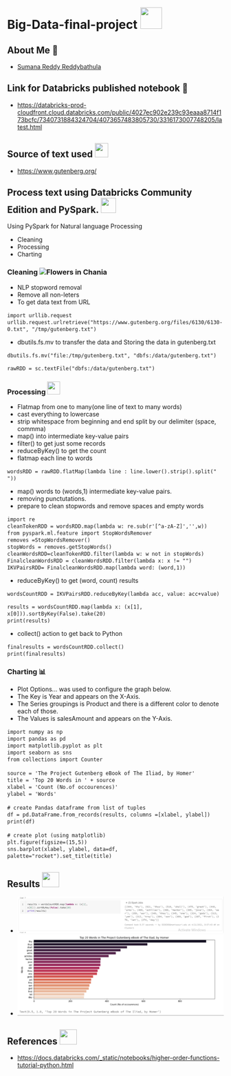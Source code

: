 # Big-Data-final-project <img src="https://encrypted-tbn0.gstatic.com/images?q=tbn:ANd9GcQaiPFuUvu60QKdB4N9UC2WFI2Jeq8tT2w0Pw&usqp=CAU" width="50" height="50">

## About Me :woman:
- [Sumana Reddy Reddybathula](https://github.com/sumana-reddy)

## Link for Databricks published notebook :notebook:
- https://databricks-prod-cloudfront.cloud.databricks.com/public/4027ec902e239c93eaaa8714f173bcfc/7340731884324704/4073657483805730/3316173007748205/latest.html

## Source of text used <img src="https://encrypted-tbn0.gstatic.com/images?q=tbn:ANd9GcRvqhBisSZIPP_GydSPJD3gr0kkCepL5_VqsA&usqp=CAU" width="31" height="33">
- https://www.gutenberg.org/

## Process text using Databricks Community Edition and PySpark. <img src="https://encrypted-tbn0.gstatic.com/images?q=tbn:ANd9GcTtD2Xv4Qb0PkUR-537V3BeKE9mHD0asahldoiHB17UECjLVI7V-jYpIUHqWtWxMdtoEn8&usqp=CAU" width="35" height="35">

Using PySpark for Natural language Processing
* Cleaning
* Processing
* Charting

### Cleaning <img src="https://lh3.googleusercontent.com/proxy/nTAD3l0H9XudvAgSZsOCYhcXapp8pKBpTZBbVHTOl6KsTxLiwxa9X5CgOBU7XyTsCY6U6iL-tvI1L0rE3s19xk3vH7HS-3elNL9XvohYoeynfCmjZkz-DlftjBK0LWFhJNfw3EP8GXaXDzOOmlRxTrDL" alt="Flowers in Chania" width="28" height="28">
   * NLP stopword removal
   * Remove all non-leters
   * To get data text from URL
```
import urllib.request
urllib.request.urlretrieve("https://www.gutenberg.org/files/6130/6130-0.txt", "/tmp/gutenberg.txt")

```
   * dbutils.fs.mv to transfer the data and Storing the data in gutenberg.txt

```
dbutils.fs.mv("file:/tmp/gutenberg.txt", "dbfs:/data/gutenberg.txt")

```
```
rawRDD = sc.textFile("dbfs:/data/gutenberg.txt")

```
### Processing <img src="https://d2gg9evh47fn9z.cloudfront.net/800px_COLOURBOX17349311.jpg" width="30" height="30">

   * Flatmap from one to many(one line of text to many words)
   * cast everything to lowercase
   * strip whitespace from beginning and end split by our delimiter (space, commma)
   * map() into intermediate key-value pairs
   * filter() to get just some records
   * reduceByKey() to get the count
   * flatmap each line to words
```
wordsRDD = rawRDD.flatMap(lambda line : line.lower().strip().split(" "))

```
   * map() words to (words,1) intermediate key-value pairs.
   * removing punctutations.
   * prepare to clean stopwords and remove spaces and empty words

```
import re
cleanTokenRDD = wordsRDD.map(lambda w: re.sub(r'[^a-zA-Z]','',w))
from pyspark.ml.feature import StopWordsRemover
removes =StopWordsRemover()
stopWords = removes.getStopWords()
cleanWordsRDD=cleanTokenRDD.filter(lambda w: w not in stopWords)
FinalcleanWordsRDD = cleanWordsRDD.filter(lambda x: x != "")
IKVPairsRDD= FinalcleanWordsRDD.map(lambda word: (word,1))

```
   * reduceByKey() to get (word, count) results
```
wordsCountRDD = IKVPairsRDD.reduceByKey(lambda acc, value: acc+value)

```

```
results = wordsCountRDD.map(lambda x: (x[1], x[0])).sortByKey(False).take(20)
print(results)

```
   * collect() action to get back to Python
```
finalresults = wordsCountRDD.collect()
print(finalresults)

```

### Charting :bar_chart:
   * Plot Options... was used to configure the graph below.
   * The Key is Year and appears on the X-Axis.
   * The Series groupings is Product and there is a different color to denote each of those.
   * The Values is salesAmount and appears on the Y-Axis.
```
import numpy as np
import pandas as pd
import matplotlib.pyplot as plt
import seaborn as sns
from collections import Counter

source = 'The Project Gutenberg eBook of The Iliad, by Homer'
title = 'Top 20 Words in ' + source
xlabel = 'Count (No.of occourences)'
ylabel = 'Words'

# create Pandas dataframe from list of tuples
df = pd.DataFrame.from_records(results, columns =[xlabel, ylabel]) 
print(df)

# create plot (using matplotlib)
plt.figure(figsize=(15,5))
sns.barplot(xlabel, ylabel, data=df, palette="rocket").set_title(title)

```   

## Results <img src="https://encrypted-tbn0.gstatic.com/images?q=tbn:ANd9GcRvrf9cSoP1Bk3sRsAKjgzO6QRmooS6TLH2mg&usqp=CAU" width="40" height="35">

- ![Results for top 20 words](results.PNG)
- ![Results in bar graph](bargraph.PNG)

## References <img src="https://encrypted-tbn0.gstatic.com/images?q=tbn:ANd9GcQXXH11khG_d4qz8TLEa1BANAnYX7iu4B8YOg&usqp=CAU" width="40" height="35">
- https://docs.databricks.com/_static/notebooks/higher-order-functions-tutorial-python.html


